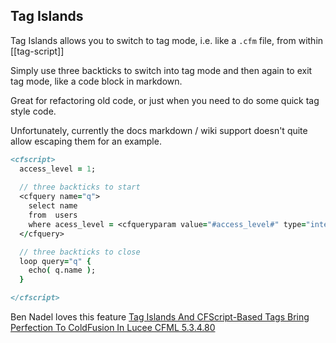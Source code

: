 <!--
{
  "title": "Tag Islands",
  "id": "tag-islands",
  "description": "Tag islands allow you to switch into tag mode from inside cfscript",
  "keywords": [
  ],
  "categories": [
  
  ],
  "related": [
    "tag-script",
    "tags"
  ]
}
-->

## Tag Islands

Tag Islands allows you to switch to tag mode, i.e. like a `.cfm` file, from within [[tag-script]]

Simply use three backticks to switch into tag mode and then again to exit tag mode, like a code block in markdown.

Great for refactoring old code, or just when you need to do some quick tag style code.

Unfortunately, currently the docs markdown / wiki support doesn't quite allow escaping them for an example.

```cfml
<cfscript>
  access_level = 1;
  
  // three backticks to start
  <cfquery name="q">
    select name 
    from  users 
    where acess_level = <cfqueryparam value="#access_level#" type="integer"/>
  </cfquery>

  // three backticks to close
  loop query="q" {
    echo( q.name );
  }

</cfscript>
```

Ben Nadel loves this feature [Tag Islands And CFScript-Based Tags Bring Perfection To ColdFusion In Lucee CFML 5.3.4.80](https://www.bennadel.com/blog/3793-tag-islands-and-cfscript-based-tags-bring-perfection-to-coldfusion-in-lucee-cfml-5-3-4-80.htm)